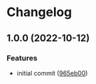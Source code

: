 # Changelog

## 1.0.0 (2022-10-12)


### Features

* initial commit ([965eb00](https://github.com/web3-storage/gateway-lib/commit/965eb00ea4aea6451d853ed07bdb82b5cbcdbf55))
